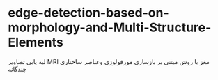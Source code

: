 # edge-detection-based-on-morphology-and-Multi-Structure-Elements
لبه یابی تصاویر MRI مغز با روش مبتنی بر بازسازی مورفولوژی وعناصر ساختاری چندگانه
